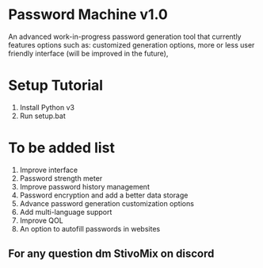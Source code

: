 # Password Machine v1.0
An advanced work-in-progress password generation tool that currently features options such as: customized generation options, more or less user friendly interface (will be improved in the future),

# Setup Tutorial
1. Install Python v3
2. Run setup.bat

# To be added list
1. Improve interface
2. Password strength meter
3. Improve password history management
4. Password encryption and add a better data storage
5. Advance password generation customization options
6. Add multi-language support
7. Improve QOL
8. An option to autofill passwords in websites

## For any question dm StivoMix on discord
